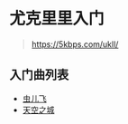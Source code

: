 # 尤克里里入门

> https://5kbps.com/ukll/

## 入门曲列表

* [虫儿飞](https://5kbps.com/ukll/#/score/1)
* [天空之城](https://5kbps.com/ukll/#/score/2)